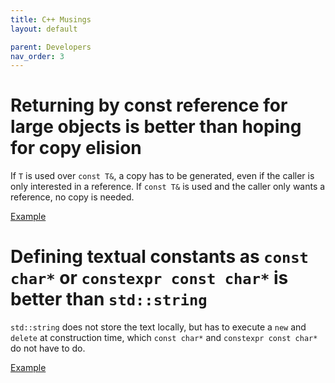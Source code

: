 ```yaml
---
title: C++ Musings
layout: default

parent: Developers
nav_order: 3
---
```


# Returning by const reference for large objects is better than hoping for copy elision

If `T` is used over `const T&`, a copy has to be generated, even if the caller is only interested in a reference.  If `const T&` is used and the caller only wants a reference, no copy is needed.

[Example](https://gcc.godbolt.org/z/fvKazz)

# Defining textual constants as `const char*` or `constexpr const char*` is better than `std::string`
`std::string` does not store the text locally, but has to execute a `new` and `delete` at construction time, which `const char*` and `constexpr const char*` do not have to do.

[Example](https://gcc.godbolt.org/z/ZvbzWc)
